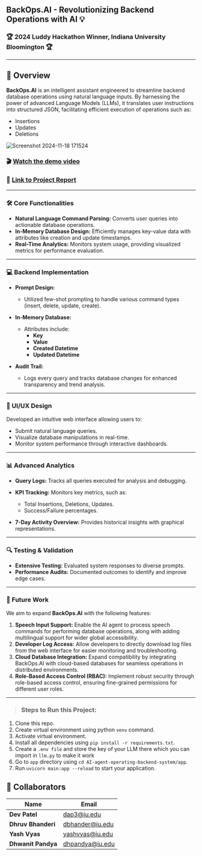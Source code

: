 ## **BackOps.AI** - Revolutionizing Backend Operations with AI 💡

### 🏆 2024 Luddy Hackathon Winner, Indiana University Bloomington 🏆

---

## 📘 Overview

**BackOps.AI** is an intelligent assistant engineered to streamline backend database operations using natural language inputs. By harnessing the power of advanced Language Models (LLMs), it translates user instructions into structured JSON, facilitating efficient execution of operations such as:

- Insertions
- Updates
- Deletions  

![Screenshot 2024-11-18 171524](https://github.com/user-attachments/assets/8a10da9f-0892-41cd-8640-c7a34a73a21c)

### 🎬 [Watch the demo video](https://www.youtube.com/watch?v=TdIGMo6VuT8)
### 🔗 [Link to Project Report](https://drive.google.com/drive/folders/1mE6HK-6n0comwxLJTuwpMKVVOPnnRyOG)
---



### 🛠️ Core Functionalities

- **Natural Language Command Parsing:** Converts user queries into actionable database operations.  
- **In-Memory Database Design:** Efficiently manages key-value data with attributes like creation and update timestamps.  
- **Real-Time Analytics:** Monitors system usage, providing visualized metrics for performance evaluation.  

---

### 💻 Backend Implementation

- **Prompt Design:**  
  - Utilized few-shot prompting to handle various command types (insert, delete, update, create).  

- **In-Memory Database:**  
  - Attributes include:
    - **Key**
    - **Value**
    - **Created Datetime**
    - **Updated Datetime**  

- **Audit Trail:**  
  - Logs every query and tracks database changes for enhanced transparency and trend analysis.  

---

### 🎨 UI/UX Design

Developed an intuitive web interface allowing users to:  
- Submit natural language queries.  
- Visualize database manipulations in real-time.  
- Monitor system performance through interactive dashboards.  

---

### 📊 Advanced Analytics

- **Query Logs:** Tracks all queries executed for analysis and debugging.  
- **KPI Tracking:** Monitors key metrics, such as:  
  - Total Insertions, Deletions, Updates.  
  - Success/Failure percentages.  

- **7-Day Activity Overview:** Provides historical insights with graphical representations.  

---

### 🔍 Testing & Validation

- **Extensive Testing:** Evaluated system responses to diverse prompts.  
- **Performance Audits:** Documented outcomes to identify and improve edge cases.  

---
### 🔮 Future Work  

We aim to expand **BackOps.AI** with the following features:  

1. **Speech Input Support:** Enable the AI agent to process speech commands for performing database operations, along with adding multilingual support for wider global accessibility.
2. **Developer Log Access:** Allow developers to directly download log files from the web interface for easier monitoring and troubleshooting.
3. **Cloud Database Integration:** Expand compatibility by integrating BackOps.AI with cloud-based databases for seamless operations in distributed environments.      
4. **Role-Based Access Control (RBAC):** Implement robust security through role-based access control, ensuring fine-grained permissions for different user roles.    

---

>### Steps to Run this Project:

1. Clone this repo.
2. Create virtual environment using python `venv` command.
3. Activate virtual environment.
4. Install all dependencies using `pip install -r requirements.txt`.
5. Create a `.env file` and store the key of your LLM there which you can import in `llm.py` to make it work
5. Go to `app` directory using `cd AI-agent-operating-backend-system/app`.
6. Run `uvicorn main:app --reload` to start your application.

## 🤝 Collaborators  

| Name             | Email            |  
|------------------|------------------|  
| **Dev Patel**    | dap3@iu.edu      |  
| **Dhruv Bhanderi** | dbhander@iu.edu |  
| **Yash Vyas**    | yashvyas@iu.edu  |  
| **Dhwanit Pandya** | dhpandya@iu.edu |  

